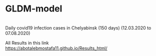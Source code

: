# GLDM-model
<br>
		Daily covid19 infection cases in Chelyabinsk (150 days) (12.03.2020 to 07.08.2020)
  
All Results in this link
<br>
https://abotalebmostafa11.github.io/Results_html/
